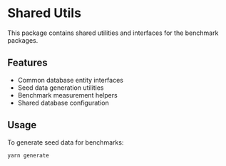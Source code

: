 # Shared Utils

This package contains shared utilities and interfaces for the benchmark packages.

## Features

- Common database entity interfaces
- Seed data generation utilities
- Benchmark measurement helpers
- Shared database configuration

## Usage

To generate seed data for benchmarks:

```bash
yarn generate
```